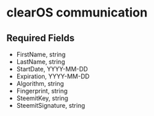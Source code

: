 # clearOS communication

## Required Fields
* FirstName, string
* LastName, string
* StartDate, YYYY-MM-DD
* Expiration, YYYY-MM-DD
* Algorithm, string
* Fingerprint, string
* SteemitKey, string
* SteemitSignature, string
